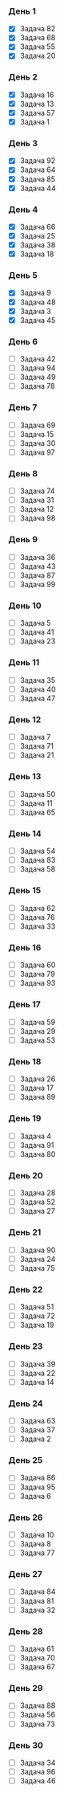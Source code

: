 ### День 1
- [x] Задача 82
- [x] Задача 68
- [x] Задача 55
- [x] Задача 20

### День 2
- [x] Задача 16
- [x] Задача 13
- [x] Задача 57
- [x] Задача 1

### День 3
- [x] Задача 92
- [x] Задача 64
- [x] Задача 85
- [x] Задача 44

### День 4
- [x] Задача 66
- [x] Задача 25
- [x] Задача 38
- [x] Задача 18

### День 5
- [x] Задача 9
- [x] Задача 48
- [x] Задача 3
- [x] Задача 45

### День 6
- [ ] Задача 42
- [ ] Задача 94
- [ ] Задача 49
- [ ] Задача 78

### День 7
- [ ] Задача 69
- [ ] Задача 15
- [ ] Задача 30
- [ ] Задача 97

### День 8
- [ ] Задача 74
- [ ] Задача 31
- [ ] Задача 12
- [ ] Задача 98

### День 9
- [ ] Задача 36
- [ ] Задача 43
- [ ] Задача 87
- [ ] Задача 99

### День 10
- [ ] Задача 5
- [ ] Задача 41
- [ ] Задача 23

### День 11
- [ ] Задача 35
- [ ] Задача 40
- [ ] Задача 47

### День 12
- [ ] Задача 7
- [ ] Задача 71
- [ ] Задача 21

### День 13
- [ ] Задача 50
- [ ] Задача 11
- [ ] Задача 65

### День 14
- [ ] Задача 54
- [ ] Задача 83
- [ ] Задача 58

### День 15
- [ ] Задача 62
- [ ] Задача 76
- [ ] Задача 33

### День 16
- [ ] Задача 60
- [ ] Задача 79
- [ ] Задача 93

### День 17
- [ ] Задача 59
- [ ] Задача 29
- [ ] Задача 53

### День 18
- [ ] Задача 26
- [ ] Задача 17
- [ ] Задача 89

### День 19
- [ ] Задача 4
- [ ] Задача 91
- [ ] Задача 80

### День 20
- [ ] Задача 28
- [ ] Задача 52
- [ ] Задача 27

### День 21
- [ ] Задача 90
- [ ] Задача 24
- [ ] Задача 75

### День 22
- [ ] Задача 51
- [ ] Задача 72
- [ ] Задача 19

### День 23
- [ ] Задача 39
- [ ] Задача 22
- [ ] Задача 14

### День 24
- [ ] Задача 63
- [ ] Задача 37
- [ ] Задача 2

### День 25
- [ ] Задача 86
- [ ] Задача 95
- [ ] Задача 6

### День 26
- [ ] Задача 10
- [ ] Задача 8
- [ ] Задача 77

### День 27
- [ ] Задача 84
- [ ] Задача 81
- [ ] Задача 32

### День 28
- [ ] Задача 61
- [ ] Задача 70
- [ ] Задача 67

### День 29
- [ ] Задача 88
- [ ] Задача 56
- [ ] Задача 73

### День 30
- [ ] Задача 34
- [ ] Задача 96
- [ ] Задача 46
